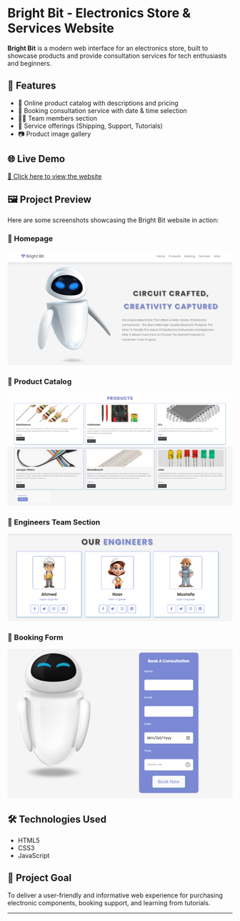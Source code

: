 # Bright Bit - Electronics Store & Services Website

**Bright Bit** is a modern web interface for an electronics store, built to showcase products and provide consultation services for tech enthusiasts and beginners.

## 🔧 Features
- 🛒 Online product catalog with descriptions and pricing
- 📆 Booking consultation service with date & time selection
- 👩‍🔧 Team members section
- 🚚 Service offerings (Shipping, Support, Tutorials)
- 📷 Product image gallery

## 🌐 Live Demo  
[🔗 Click here to view the website](https://mccjanna.github.io/bright-bit-store/)


## 🖼️ Project Preview

Here are some screenshots showcasing the Bright Bit website in action:

### 🔹 Homepage
![Homepage](https://raw.githubusercontent.com/mccjanna/bright-bit-store/main/screenshot1.png)

### 🔹 Product Catalog
![Products](https://raw.githubusercontent.com/mccjanna/bright-bit-store/main/screenshot2.png)

### 🔹 Engineers Team Section
![Engineers](https://raw.githubusercontent.com/mccjanna/bright-bit-store/main/screenshot3.png)

### 🔹 Booking Form
![Booking](https://raw.githubusercontent.com/mccjanna/bright-bit-store/main/screenshot4.png)

## 🛠️ Technologies Used
- HTML5
- CSS3
- JavaScript

## 🧠 Project Goal
To deliver a user-friendly and informative web experience for purchasing electronic components, booking support, and learning from tutorials.


---
